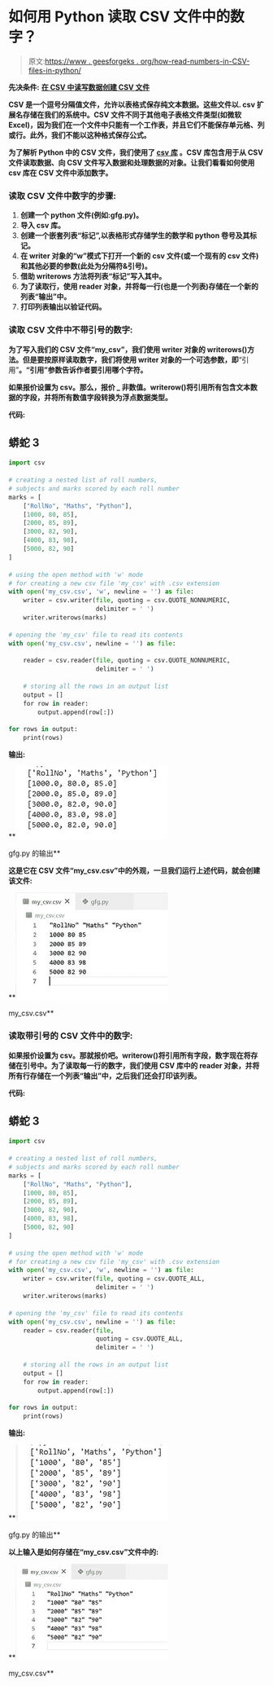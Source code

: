 # 如何用 Python 读取 CSV 文件中的数字？

> 原文:[https://www . geesforgeks . org/how-read-numbers-in-CSV-files-in-python/](https://www.geeksforgeeks.org/how-to-read-numbers-in-csv-files-in-python/)

**先决条件:** [**在 CSV 中读写数据**](https://www.geeksforgeeks.org/reading-and-writing-csv-files-in-python/)**[**创建 CSV 文件**](https://www.geeksforgeeks.org/writing-csv-files-in-python/)**

**CSV 是一个逗号分隔值文件，允许以表格式保存纯文本数据。这些文件以. csv 扩展名存储在我们的系统中。CSV 文件不同于其他电子表格文件类型(如微软 Excel)，因为我们在一个文件中只能有一个工作表，并且它们不能保存单元格、列或行。此外，我们不能以这种格式保存公式。**

**为了解析 Python 中的 CSV 文件，我们使用了 [**csv 库**](https://www.geeksforgeeks.org/working-csv-files-python/) 。CSV 库包含用于从 CSV 文件读取数据、向 CSV 文件写入数据和处理数据的对象。让我们看看如何使用 csv 库在 CSV 文件中添加数字。**

### **读取 CSV 文件中数字的步骤:**

1.  **创建一个 python 文件(例如:gfg.py)。**
2.  **导入 csv 库。**
3.  **创建一个嵌套列表“标记”,以表格形式存储学生的数学和 python 卷号及其标记。**
4.  **在 writer 对象的“w”模式下打开一个新的 csv 文件(或一个现有的 csv 文件)和其他必要的参数(此处为分隔符&引号)。**
5.  **借助 writerows 方法将列表“标记”写入其中。**
6.  **为了读取行，使用 reader 对象，并将每一行(也是一个列表)存储在一个新的列表“输出”中。**
7.  **打印列表输出以验证代码。**

### **读取 CSV 文件中不带引号的数字:**

**为了写入我们的 CSV 文件“my_csv”，我们使用 writer 对象的 writerows()方法。但是要按原样读取数字，我们将使用 writer 对象的一个可选参数，即**“引用”**。“引用”参数告诉作者要引用哪个字符。**

**如果报价设置为 **csv。那么，报价 _ 非数值**。writerow()将引用所有包含文本数据的字段，并将所有数值字段转换为浮点数据类型。**

****代码:****

## **蟒蛇 3**

```py
import csv

# creating a nested list of roll numbers,
# subjects and marks scored by each roll number
marks = [
    ["RollNo", "Maths", "Python"],
    [1000, 80, 85],
    [2000, 85, 89],
    [3000, 82, 90],
    [4000, 83, 98],
    [5000, 82, 90]
]

# using the open method with 'w' mode
# for creating a new csv file 'my_csv' with .csv extension
with open('my_csv.csv', 'w', newline = '') as file:
    writer = csv.writer(file, quoting = csv.QUOTE_NONNUMERIC,
                        delimiter = ' ')
    writer.writerows(marks)

# opening the 'my_csv' file to read its contents
with open('my_csv.csv', newline = '') as file:

    reader = csv.reader(file, quoting = csv.QUOTE_NONNUMERIC,
                        delimiter = ' ')

    # storing all the rows in an output list
    output = []
    for row in reader:
        output.append(row[:])

for rows in output:
    print(rows)
```

****输出:****

**![](img/333f9a92b9a891bcf5d007bb1c9e5fb2.png)

gfg.py 的输出** 

**这是它在 CSV 文件“my_csv.csv”中的外观，一旦我们运行上述代码，就会创建该文件:**

**![](img/24598c24d1638dc496800d1b0864bc0b.png)

my_csv.csv** 

### **读取带引号的 CSV 文件中的数字:**

**如果报价设置为 csv。那就报价吧。writerow()将引用所有字段，数字现在将存储在引号中。为了读取每一行的数字，我们使用 CSV 库中的 reader 对象，并将所有行存储在一个列表“输出”中，之后我们还会打印该列表。**

****代码:****

## **蟒蛇 3**

```py
import csv

# creating a nested list of roll numbers,
# subjects and marks scored by each roll number
marks = [
    ["RollNo", "Maths", "Python"],
    [1000, 80, 85],
    [2000, 85, 89],
    [3000, 82, 90],
    [4000, 83, 98],
    [5000, 82, 90]
]

# using the open method with 'w' mode
# for creating a new csv file 'my_csv' with .csv extension
with open('my_csv.csv', 'w', newline = '') as file:
    writer = csv.writer(file, quoting = csv.QUOTE_ALL,
                        delimiter = ' ')
    writer.writerows(marks)

# opening the 'my_csv' file to read its contents
with open('my_csv.csv', newline = '') as file:
    reader = csv.reader(file,
                        quoting = csv.QUOTE_ALL,
                        delimiter = ' ')

    # storing all the rows in an output list
    output = []
    for row in reader:
        output.append(row[:])

for rows in output:
    print(rows)
```

****输出:****

**![](img/7ba0ad1506920c9915dd1e964f9ac762.png)

gfg.py 的输出** 

**以上输入是如何存储在“my_csv.csv”文件中的:**

**![](img/30d6f81f84127617c7705226e1eb3dde.png)

my_csv.csv**